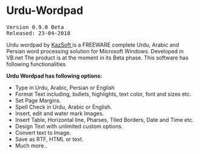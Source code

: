 # Urdu-Wordpad
<pre>
Version 0.9.0 Beta
Released: 23-04-2018
</pre>
<p>
Urdu wordpad by <a href="http://hykaz.com" target="_blank"> KazSoft </a> is a FREEWARE complete Urdu, Arabic and Persian word processing solution for Microsoft Windows. Developed in VB.net The product is at the moment in its Beta phase. This software has following functionalities
</p>

<b> Urdu Wordpad has following options: </b>
<ul>
      <li> Type in Urdu, Arabic, Persian or English </li> 
      <li> Format Text including, bullets, highlights, text color, font and sizes etc. </li>
      <li> Set Page Margins. </li>
      <li> Spell Check in Urdu, Arabic or English. </li>
      <li> Insert, edit and water mark Images. </li>
      <li> Insert Table, Horizontal line, Pharses, Tiled Borders, Date and Time etc. </li>
      <li> Design Text with unlimited custom options. </li>
      <li> Convert text to Image. </li>
      <li> Save as RTF, HTML or text. </li>
      <li> Much more.. </li> 
</ul>
